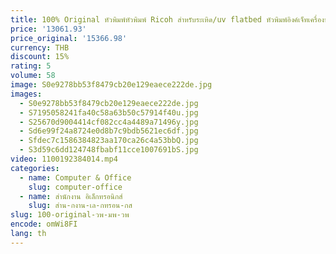 ```yaml
---
title: 100% Original หัวพิมพ์หัวพิมพ์ Ricoh สําหรับระเหิด/uv flatbed หัวพิมพ์อิงค์เจ็ทเครื่องพิมพ์ gh2220
price: '13061.93'
price_original: '15366.98'
currency: THB
discount: 15%
rating: 5
volume: 58
image: S0e9278bb53f8479cb20e129eaece222de.jpg
images:
  - S0e9278bb53f8479cb20e129eaece222de.jpg
  - S7195058241fa40c58a63b50c57914f40u.jpg
  - S25670d9004414cf082cc4a4489a71496y.jpg
  - Sd6e99f24a8724e0d8b7c9bdb5621ec6df.jpg
  - Sfdec7c1586384823aa170ca26c4a53bbQ.jpg
  - S3d59c6dd124748fbabf11cce1007691bS.jpg
video: 1100192384014.mp4
categories:
  - name: Computer & Office
    slug: computer-office
  - name: สำนักงาน อิเล็กทรอนิกส์
    slug: สำน-กงาน-เล-กทรอน-กส
slug: 100-original-วพ-มพ-วพ
encode: omWi8FI
lang: th
---
```

  